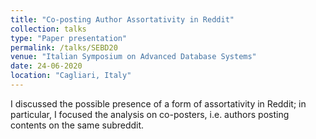 ```yaml
---
title: "Co-posting Author Assortativity in Reddit"
collection: talks
type: "Paper presentation"
permalink: /talks/SEBD20
venue: "Italian Symposium on Advanced Database Systems"
date: 24-06-2020
location: "Cagliari, Italy"
---
```

I discussed the possible presence of a form of assortativity in Reddit; in particular, I focused the analysis on co-posters, i.e. authors posting contents on the same subreddit.